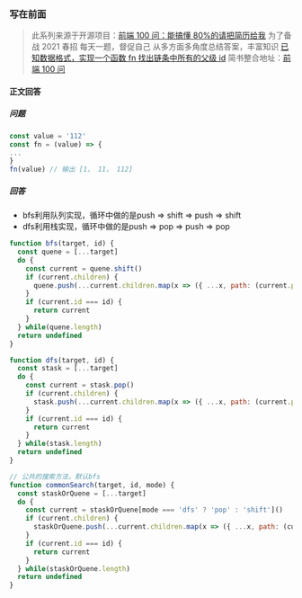 ### 写在前面

> 此系列来源于开源项目：[前端 100 问：能搞懂 80%的请把简历给我](https://github.com/yygmind/blog/issues/43)
> 为了备战 2021 春招
> 每天一题，督促自己
> 从多方面多角度总结答案，丰富知识
> [已知数据格式，实现一个函数 fn 找出链条中所有的父级 id](https://github.com/Advanced-Frontend/Daily-Interview-Question/issues/143)
> 简书整合地址：[前端 100 问](https://www.jianshu.com/c/70e2e00df1b0)

#### 正文回答

##### 问题

```js
const value = '112'
const fn = (value) => {
...
}
fn(value) // 输出 [1， 11， 112]
```

##### 回答

- bfs利用队列实现，循环中做的是push => shift => push => shift
- dfs利用栈实现，循环中做的是push => pop => push => pop

```js
function bfs(target, id) {
  const quene = [...target]
  do {
    const current = quene.shift()
    if (current.children) {
      quene.push(...current.children.map(x => ({ ...x, path: (current.path || current.id) + '-' + x.id })))
    }
    if (current.id === id) {
      return current
    }
  } while(quene.length)
  return undefined
}

function dfs(target, id) {
  const stask = [...target]
  do {
    const current = stask.pop()
    if (current.children) {
      stask.push(...current.children.map(x => ({ ...x, path: (current.path || current.id) + '-' + x.id })))
    }
    if (current.id === id) {
      return current
    }
  } while(stask.length)
  return undefined
}

// 公共的搜索方法，默认bfs
function commonSearch(target, id, mode) {
  const staskOrQuene = [...target]
  do {
    const current = staskOrQuene[mode === 'dfs' ? 'pop' : 'shift']()
    if (current.children) {
      staskOrQuene.push(...current.children.map(x => ({ ...x, path: (current.path || current.id) + '-' + x.id })))
    }
    if (current.id === id) {
      return current
    }
  } while(staskOrQuene.length)
  return undefined
}
```
